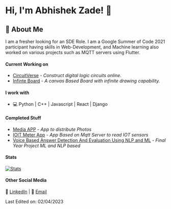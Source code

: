 # Hi, I'm Abhishek Zade! 👋

## 🚀 About Me
I am a fresher looking for an SDE Role. I am a Google Summer of Code 2021 participant having skills in Web-Development, and Machine learning also worked on various projects such as MQTT servers using Flutter.

#### Current Working on
* [CircuitVerse](https://github.com/CircuitVerse/CircuitVerse) - *Construct digital logic circuits online.*
* [Infinte Board](https://github.com/ZadeAbhishek/infiboard) - *A canvas Based Board with infinite drawing capability.*

#### I work with
* 💻 Python | C++ | Javascript | React | Django 

#### Completed Stuff

* [Media APP](https://github.com/ZadeAbhishek/flutterappclickbusters) - *App to distribute Photos*
* [IOIT Meter App](https://github.com/ZadeAbhishek/mqqt) - *App Based on Mqtt Server to read IOT sensors*
* [Voice Based Answer Detection And Evaluation Using NLP and ML](https://github.com/ZadeAbhishek/VBAD-MASS) - *Final Year Project ML and NLP based*

 #### Stats
[![Stats](https://github-readme-stats.vercel.app/api?username=ZadeAbhishek)](https://github.com/ZadeAbhishek)

#### Other Social Media
💼 [LinkedIn](https://www.linkedin.com/in/abhishek-zade-8095671ab/) | 📧 [Email](zabhidoc@gmail.com)
 
 
 Last Edited on: 02/04/2023

